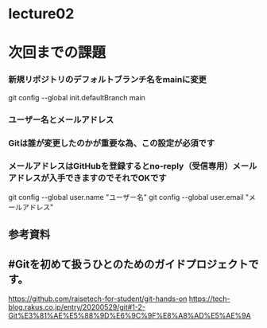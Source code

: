# lecture02

# 次回までの課題

### 新規リポジトリのデフォルトブランチ名をmainに変更
git config --global init.defaultBranch main
### ユーザー名とメールアドレス
### Gitは誰が変更したのかが重要な為、この設定が必須です
### メールアドレスはGitHubを登録するとno-reply（受信専用）メールアドレスが入手できますのでそれでOKです
git config --global user.name "ユーザー名"
git config --global user.email "メールアドレス"


## 参考資料
## #Gitを初めて扱うひとのためのガイドプロジェクトです。
https://github.com/raisetech-for-student/git-hands-on
https://tech-blog.rakus.co.jp/entry/20200529/git#1-2-Git%E3%81%AE%E5%88%9D%E6%9C%9F%E8%A8%AD%E5%AE%9A

